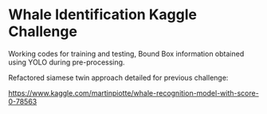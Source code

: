 # Whale Identification Kaggle Challenge

Working codes for training and testing,
Bound Box information obtained using YOLO during pre-processing.


Refactored siamese twin approach detailed for previous challenge:

https://www.kaggle.com/martinpiotte/whale-recognition-model-with-score-0-78563
